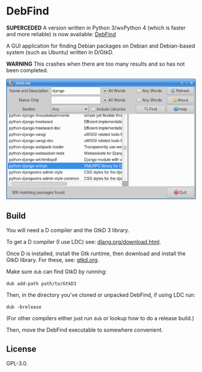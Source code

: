 # DebFind

**SUPERCEDED** A version written in Python 3/wxPython 4 (which is faster
and more reliable) is now available:
[DebFind](https://github.com/mark-summerfield/debfind)

A GUI application for finding Debian packages on Debian and Debian-based
system (such as Ubuntu) written in D/GtkD.

**WARNING** This crashes when there are too many results and so has not
been completed.

![Screenshot](screenshot.png)

## Build

You will need a D compiler and the GtkD 3 library.

To get a D compiler (I use LDC) see: 
[dlang.org/download.html](https://dlang.org/download.html).

Once D is installed, install the Gtk runtime, then download and install
the GtkD library. For these, see:
[gtkd.org](https://gtkd.org/).

Make sure `dub` can find GtkD by running:

`dub add-path path/to/GtkD3`

Then, in the directory you've cloned or unpacked DebFind, if using LDC
run:

`dub -brelease`

(For other compilers either just run `dub` or lookup how to do a release
build.)

Then, move the DebFind executable to somewhere convenient.

## License

GPL-3.0.
